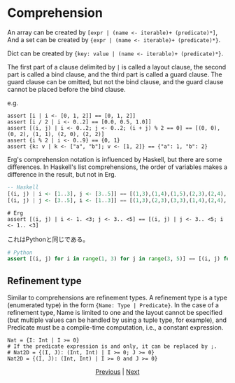 # Comprehension

An array can be created by `[expr | (name <- iterable)+ (predicate)*]`,
And a set can be created by `{expr | (name <- iterable)+ (predicate)*}`.

Dict can be created by `{key: value | (name <- iterable)+ (predicate)*}`.

The first part of a clause delimited by `|` is called a layout clause, the second part is called a bind clause, and the third part is called a guard clause.
The guard clause can be omitted, but not the bind clause, and the guard clause cannot be placed before the bind clause.

e.g.

```erg
assert [i | i <- [0, 1, 2]] == [0, 1, 2]]
assert [i / 2 | i <- 0..2] == [0.0, 0.5, 1.0]]
assert [(i, j) | i <- 0..2; j <- 0..2; (i + j) % 2 == 0] == [(0, 0), (0, 2), (1, 1), (2, 0), (2, 2)]
assert {i % 2 | i <- 0..9} == {0, 1}
assert {k: v | k <- ["a", "b"]; v <- [1, 2]} == {"a": 1, "b": 2}
```

Erg's comprehension notation is influenced by Haskell, but there are some differences.
In Haskell's list comprehensions, the order of variables makes a difference in the result, but not in Erg.

```haskell
-- Haskell
[(i, j) | i <- [1..3], j <- [3..5]] == [(1,3),(1,4),(1,5),(2,3),(2,4),(2,5),(3,3),(3,4),(3,5)]
[(i, j) | j <- [3..5], i <- [1..3]] == [(1,3),(2,3),(3,3),(1,4),(2,4),(3,4),(1,5),(2,5),(3,5)]
```

```erg
# Erg
assert [(i, j) | i <- 1. <3; j <- 3.. <5] == [(i, j) | j <- 3.. <5; i <- 1.. <3]
```

これはPythonと同じである。

```python
# Python
assert [(i, j) for i in range(1, 3) for j in range(3, 5)] == [(i, j) for j in range(3, 5) for i in range(1, 3)]
```

## Refinement type

Similar to comprehensions are refinement types. A refinement type is a type (enumerated type) in the form `{Name: Type | Predicate}`.
In the case of a refinement type, Name is limited to one and the layout cannot be specified (but multiple values can be handled by using a tuple type, for example), and Predicate must be a compile-time computation, i.e., a constant expression.

```erg
Nat = {I: Int | I >= 0}
# If the predicate expression is and only, it can be replaced by ;.
# Nat2D = {(I, J): (Int, Int) | I >= 0; J >= 0}
Nat2D = {(I, J): (Int, Int) | I >= 0 and J >= 0}
```

<p align='center'>
    <a href='./26_pattern_matching.md'>Previous</a> | <a href='./28_spread_syntax.md'>Next</a>
</p>
